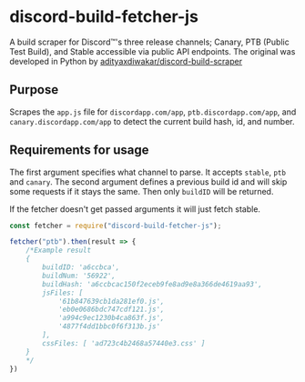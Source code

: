 # discord-build-fetcher-js
A build scraper for Discord™'s three release channels; Canary, PTB (Public Test Build), and Stable accessible via public API endpoints.
The original was developed in Python by [adityaxdiwakar/discord-build-scraper](https://github.com/adityaxdiwakar/discord-build-scraper)

## Purpose
Scrapes the `app.js` file for `discordapp.com/app`, `ptb.discordapp.com/app`, and `canary.discordapp.com/app` to detect the current build hash, id, and number.

## Requirements for usage
The first argument specifies what channel to parse. It accepts `stable`, `ptb` and `canary`.
The second argument defines a previous build id and will skip some requests if it stays the same. Then only `buildID` will be returned.

If the fetcher doesn't get passed arguments it will just fetch stable.

```javascript
const fetcher = require("discord-build-fetcher-js");

fetcher("ptb").then(result => {
    /*Example result
    {
        buildID: 'a6ccbca',
        buildNum: '56922',
        buildHash: 'a6ccbcac150f2eceb9fe8ad9e8a366de4619aa93',
        jsFiles: [
            '61b847639cb1da281ef0.js',
            'eb0e0686bdc747cdf121.js',
            'a994c9ec1230b4ca863f.js',
            '4877f4dd1bbc0f6f313b.js'
        ],
        cssFiles: [ 'ad723c4b2468a57440e3.css' ]
    }
    */
})
```

